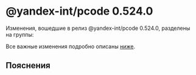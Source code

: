 # @yandex-int/pcode 0.524.0

<!-- ЧЕЛОВЕЧЕСКОЕ ВСТУПЛЕНИЕ -->

Изменения, вошедшие в релиз @yandex-int/pcode 0.524.0, разделены на группы:

Все важные изменения подробно описаны [ниже](#Пояснения).

## Пояснения

